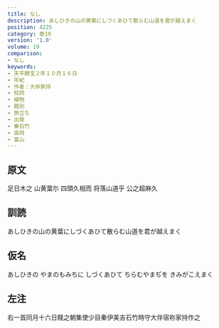 ```yaml
---
title: なし
description: あしひきの山の黄葉にしづくあひて散らむ山道を君が越えまく
position: 4225
category: 巻19
version: '1.0'
volume: 19
comparison:
- なし
keywords:
- 天平勝宝２年１０月１６日
- 年紀
- 作者：大伴家持
- 枕詞
- 植物
- 餞別
- 旅立ち
- 出発
- 秦石竹
- 高岡
- 富山
---
```


## 原文

足日木之 山黄葉尓 四頭久相而 将落山道乎 公之超麻久

## 訓読

あしひきの山の黄葉にしづくあひて散らむ山道を君が越えまく

## 仮名

あしひきの やまのもみちに しづくあひて ちらむやまぢを きみがこえまく

## 左注

右一首同月十六日餞之朝集使少目秦伊美吉石竹時守大伴宿祢家持作之
